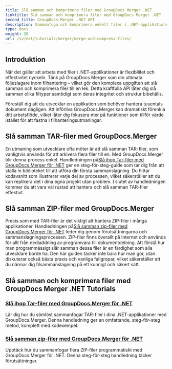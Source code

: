 ```yaml
---
title: Slå samman och komprimera filer med GroupDocs Merger .NET
linktitle: Slå samman och komprimera filer med GroupDocs Merger .NET
second_title: GroupDocs.Merger .NET API
description: Sammanfoga och komprimera enkelt filer i .NET-applikationer med GroupDocs.Merger. Utforska tutorials för att slå samman TAR- och ZIP-filer steg för steg.
type: docs
weight: 20
url: /sv/net/tutorials/merger/merge-and-compress-files/
---
```

## Introduktion

När det gäller att arbeta med filer i .NET-applikationer är flexibilitet och effektivitet nyckeln. Tänk på GroupDocs.Merger som din ultimata följeslagare inom filhantering – vilket gör den komplexa uppgiften att slå samman och komprimera filer till en lek. Detta kraftfulla API låter dig slå samman olika filtyper samtidigt som deras integritet och struktur bibehålls.

Föreställ dig att du utvecklar en applikation som behöver hantera tusentals dokument dagligen. Att införliva GroupDocs.Merger kan dramatiskt förenkla ditt arbetsflöde, vilket låter dig fokusera mer på funktioner som tillför värde istället för att fastna i filhanteringsutmaningar.

## Slå samman TAR-filer med GroupDocs.Merger

 En utmaning som utvecklare ofta möter är att slå samman TAR-filer, som vanligtvis används för att arkivera flera filer till en. Med GroupDocs.Merger blir denna process enkel. Handledningen på[Slå ihop Tar-filer med GroupDocs.Merger för .NET](./merge-tar-files/) ger en steg-för-steg-guide som tar dig från att ställa in biblioteket till att utföra din första sammanslagning. Du hittar kodavsnitt som illustrerar varje del av processen, vilket säkerställer att du kan replikera det i dina egna projekt utan problem. I slutet av handledningen kommer du att vara väl rustad att hantera och slå samman TAR-filer effektivt.

## Slå samman ZIP-filer med GroupDocs.Merger

Precis som med TAR-filer är det viktigt att hantera ZIP-filer i många applikationer. Handledningen på[Slå samman zip-filer med GroupDocs.Merger för .NET](./merge-zip-files/) leder dig genom förutsättningarna och sammanslagningsprocessen. ZIP-filer finns överallt på internet och används för allt från nedladdning av programvara till dokumentdelning. Att förstå hur man programmässigt slår samman dessa filer är en färdighet som alla utvecklare borde ha. Den här guiden täcker inte bara hur man gör, utan diskuterar också bästa praxis och vanliga fallgropar, vilket säkerställer att du närmar dig filsammanslagning på ett kunnigt och säkert sätt.

## Slå samman och komprimera filer med GroupDocs Merger .NET Tutorials
### [Slå ihop Tar-filer med GroupDocs.Merger för .NET](./merge-tar-files/)
Lär dig hur du sömlöst sammanfogar TAR-filer i dina .NET-applikationer med GroupDocs.Merger. Denna handledning ger en omfattande, steg-för-steg metod, komplett med kodexempel.
### [Slå samman zip-filer med GroupDocs.Merger för .NET](./merge-zip-files/)
Upptäck hur du sammanfogar flera ZIP-filer programmatiskt med GroupDocs.Merger för .NET. Denna steg-för-steg handledning täcker förutsättningar.